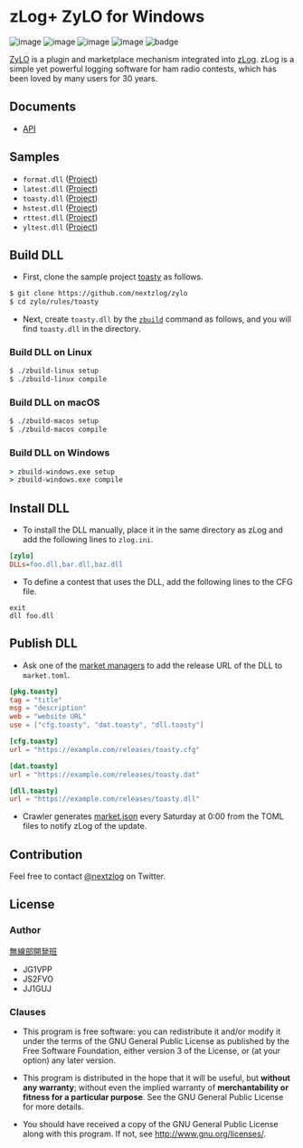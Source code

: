 zLog+ ZyLO for Windows
====

![image](https://img.shields.io/badge/Go-1.17-red.svg)
![image](https://img.shields.io/badge/Rust-1.56-red.svg)
![image](https://img.shields.io/badge/Delphi-10.4-red.svg)
![image](https://img.shields.io/badge/license-GPL3-darkblue.svg)
![badge](https://github.com/nextzlog/zylo/actions/workflows/build.yaml/badge.svg)

[ZyLO](https://github.com/nextzlog/zylo) is a plugin and marketplace mechanism integrated into [zLog](http://zlog.org).
zLog is a simple yet powerful logging software for ham radio contests, which has been loved by many users for 30 years.

## Documents

- [API](https://nextzlog.github.io/zylo)

## Samples

- `format.dll` ([Project](https://github.com/nextzlog/zylo/tree/master/rules/format))
- `latest.dll` ([Project](https://github.com/nextzlog/zylo/tree/master/rules/latest))
- `toasty.dll` ([Project](https://github.com/nextzlog/zylo/tree/master/rules/toasty))
- `hstest.dll` ([Project](https://github.com/nextzlog/zylo/tree/master/rules/hstest))
- `rttest.dll` ([Project](https://github.com/nextzlog/zylo/tree/master/rules/rttest))
- `yltest.dll` ([Project](https://github.com/nextzlog/zylo/tree/master/rules/yltest))

## Build DLL

- First, clone the sample project [toasty](https://github.com/nextzlog/zylo/tree/master/rules/toasty) as follows.

```sh
$ git clone https://github.com/nextzlog/zylo
$ cd zylo/rules/toasty
```

- Next, create `toasty.dll` by the [`zbuild`](https://github.com/nextzlog/zylo/releases/tag/zbuild) command as follows, and you will find `toasty.dll` in the directory.

### Build DLL on Linux

```sh
$ ./zbuild-linux setup
$ ./zbuild-linux compile
```

### Build DLL on macOS

```sh
$ ./zbuild-macos setup
$ ./zbuild-macos compile
```

### Build DLL on Windows

```bat
> zbuild-windows.exe setup
> zbuild-windows.exe compile
```

## Install DLL

- To install the DLL manually, place it in the same directory as zLog and add the following lines to `zlog.ini`.

```ini
[zylo]
DLLs=foo.dll,bar.dll,baz.dll
```

- To define a contest that uses the DLL, add the following lines to the CFG file.

```
exit
dll foo.dll
```

## Publish DLL

- Ask one of the [market managers](https://github.com/nextzlog/zylo/blob/master/src/market.list) to add the release URL of the DLL to `market.toml`.

```toml
[pkg.toasty]
tag = "title"
msg = "description"
web = "website URL"
use = ["cfg.toasty", "dat.toasty", "dll.toasty"]

[cfg.toasty]
url = "https://example.com/releases/toasty.cfg"

[dat.toasty]
url = "https://example.com/releases/toasty.dat"

[dll.toasty]
url = "https://example.com/releases/toasty.dll"
```

- Crawler generates [market.json](https://nextzlog.github.io/zylo/market.json) every Saturday at 0:00 from the TOML files to notify zLog of the update.

## Contribution

Feel free to contact [@nextzlog](https://twitter.com/nextzlog) on Twitter.

## License

### Author

[無線部開発班](https://pafelog.net)

- JG1VPP
- JS2FVO
- JJ1GUJ

### Clauses

- This program is free software: you can redistribute it and/or modify it under the terms of the GNU General Public License as published by the Free Software Foundation, either version 3 of the License, or (at your option) any later version.

- This program is distributed in the hope that it will be useful, but **without any warranty**; without even the implied warranty of **merchantability or fitness for a particular purpose**.
See the GNU General Public License for more details.

- You should have received a copy of the GNU General Public License along with this program.
If not, see <http://www.gnu.org/licenses/>.
